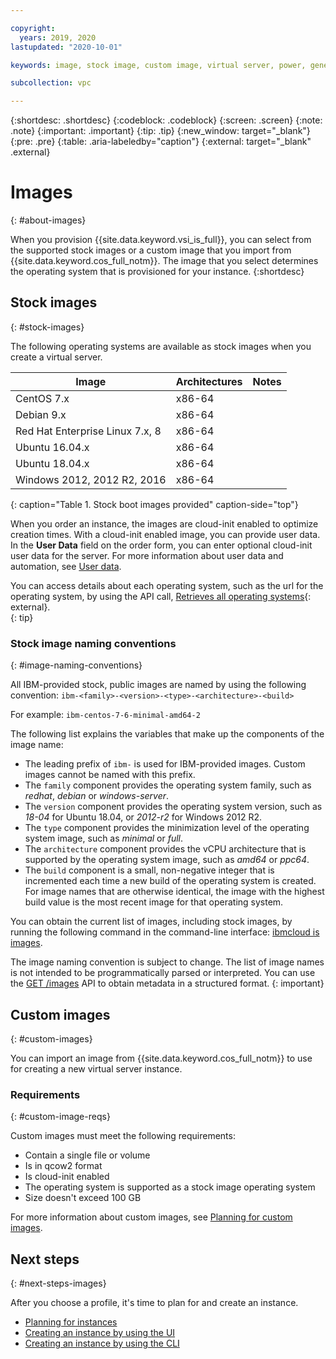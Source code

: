 ```yaml
---

copyright:
  years: 2019, 2020
lastupdated: "2020-10-01"

keywords: image, stock image, custom image, virtual server, power, generation 2, gen 2

subcollection: vpc

---
```


{:shortdesc: .shortdesc}
{:codeblock: .codeblock}
{:screen: .screen}
{:note: .note}
{:important: .important}
{:tip: .tip}
{:new_window: target="_blank"}
{:pre: .pre}
{:table: .aria-labeledby="caption"}
{:external: target="_blank" .external}


# Images
{: #about-images}

When you provision {{site.data.keyword.vsi_is_full}}, you can select from the supported stock images or a custom image that you import from {{site.data.keyword.cos_full_notm}}. The image that you select determines the operating system that is provisioned for your instance. 
{:shortdesc}

## Stock images
{: #stock-images}

The following operating systems are available as stock images when you create a virtual server.

<!-- * CentOS 7.x
* Debian 8.x, 9.x
* Red Hat Enterprise Linux 7.x-0
* Ubuntu 16.04, 18.04
* Windows 2012, 2012 R2, 2016 -->

| Image | Architectures | Notes |
|---------|---------|---------|
| CentOS 7.x | x86-64 | |
| Debian 9.x | x86-64 | |
| Red Hat Enterprise Linux 7.x, 8 | x86-64 | |
| Ubuntu 16.04.x | x86-64 | <!--"xenial xerus"--> |
| Ubuntu 18.04.x | x86-64 |  |
| Windows 2012, 2012 R2, 2016 | x86-64 | |
{: caption="Table 1. Stock boot images provided" caption-side="top"}

 When you order an instance, the images are cloud-init enabled to optimize creation times. With a cloud-init enabled image, you can provide user data. In the **User Data** field on the order form, you can enter optional cloud-init user data for the server. For more information about user data and automation, see [User data](/docs/vpc?topic=vpc-user-data).
 
You can access details about each operating system, such as the url for the operating system, by using the API call, [Retrieves all operating systems](https://cloud.ibm.com/apidocs/vpc#retrieves-all-operating-systems){: external}.  
{: tip}  

<!--### Image support for GPUs
{: #gpu-images}

The only stock image that currently supports GPU profiles is the Ubuntu 18.04 image for the Power Architecture. The GPU profiles are available for the POWER architecture. The NVIDIA kernel driver for the Tesla V100 GPUs must be installed in your instance before use. For more information, see [Setting up GPU drivers for POWER-based instances](/docs/vpc?topic=vpc-setup-gpus).-->

### Stock image naming conventions
{: #image-naming-conventions}

All IBM-provided stock, public images are named by using the following convention:
`ibm-<family>-<version>-<type>-<architecture>-<build>`

For example:
`ibm-centos-7-6-minimal-amd64-2`

The following list explains the variables that make up the components of the image name:
* The leading prefix of `ibm-` is used for IBM-provided images. Custom images cannot be named with this prefix.
* The `family` component provides the operating system family, such as *redhat*, *debian* or *windows-server*.
* The `version` component provides the operating system version, such as *18-04* for Ubuntu 18.04, or *2012-r2* for Windows 2012 R2.
* The `type` component provides the minimization level of the operating system image, such as *minimal* or *full*.
* The `architecture` component provides the vCPU architecture that is supported by the operating system image, such as *amd64* or *ppc64*.
* The `build` component is a small, non-negative integer that is incremented each time a new build of the operating system is created. For image names that are otherwise identical, the image with the highest build value is the most recent image for that operating system.

You can obtain the current list of images, including stock images, by running the following command in the command-line interface: [ibmcloud is images](/docs/vpc?topic=vpc-infrastructure-cli-plugin-vpc-reference#images).

The image naming convention is subject to change. The list of image names is not intended to be programmatically parsed or interpreted. You can use the [GET /images](/apidocs/vpc#get-image) API to obtain metadata in a structured format.
{: important}

## Custom images
{: #custom-images}

You can import an image from {{site.data.keyword.cos_full_notm}} to use for creating a new virtual server instance. 

### Requirements 
{: #custom-image-reqs}

Custom images must meet the following requirements: 
- Contain a single file or volume 
- Is in qcow2 format 
- Is cloud-init enabled
- The operating system is supported as a stock image operating system
- Size doesn't exceed 100 GB

For more information about custom images, see [Planning for custom images](/docs/vpc?topic=vpc-planning-custom-images).

<!--### Storage costs
{: #custom-image-storage}

Storage costs are incurred for storing custom images. This charge is separate from charges for storing images in {{site.data.keyword.cos_full_notm}}.-->

## Next steps
{: #next-steps-images}

After you choose a profile, it's time to plan for and create an instance. 
* [Planning for instances](/docs/vpc?topic=vpc-vsi_best_practices)
* [Creating an instance by using the UI](/docs/vpc?topic=vpc-creating-virtual-servers)
* [Creating an instance by using the CLI](/docs/vpc?topic=vpc-creating-virtual-servers-cli)

